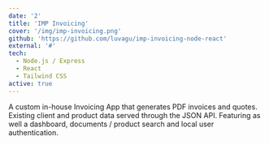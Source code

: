 ```yaml
---
date: '2'
title: 'IMP Invoicing'
cover: '/img/imp-invoicing.png'
github: 'https://github.com/luvagu/imp-invoicing-node-react'
external: '#'
tech:
  - Node.js / Express
  - React
  - Tailwind CSS
active: true
---
```


A custom in-house Invoicing App that generates PDF invoices and quotes. Existing client and product data served through the JSON API. Featuring as well a dashboard, documents / product search and local user authentication.
